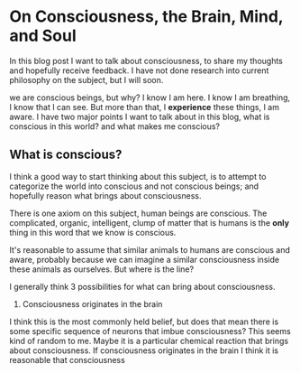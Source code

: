 # On Consciousness, the Brain, Mind, and Soul

In this blog post I want to talk about consciousness, to share my thoughts and hopefully receive feedback. I have not done research into current philosophy on the subject, but I will soon. 

we are conscious beings, but why? I know I am here. I know I am breathing, I know that I can see. But more than that, I **experience** these things, I am aware. I have two major points I want to talk about in this blog, what is conscious in this world? and what makes me conscious?

## What is conscious?

I think a good way to start thinking about this subject, is to attempt to categorize the world into conscious and not conscious beings; and hopefully reason what brings about consciousness. 

There is one axiom on this subject, human beings are conscious. The complicated, organic, intelligent, clump of matter that is humans is the **only** thing in this word that we know is conscious.

It's reasonable to assume that similar animals to humans are conscious and aware, probably because we can imagine a similar consciousness inside these animals as ourselves. But where is the line?

I generally think 3 possibilities for what can bring about consciousness. 

1. Consciousness originates in the brain

I think this is the most commonly held belief, but does that mean there is some specific sequence of neurons that imbue consciousness? This seems kind of random to me. Maybe it is a particular chemical reaction that brings about consciousness. If consciousness originates in the brain I think it is reasonable that consciousness 
